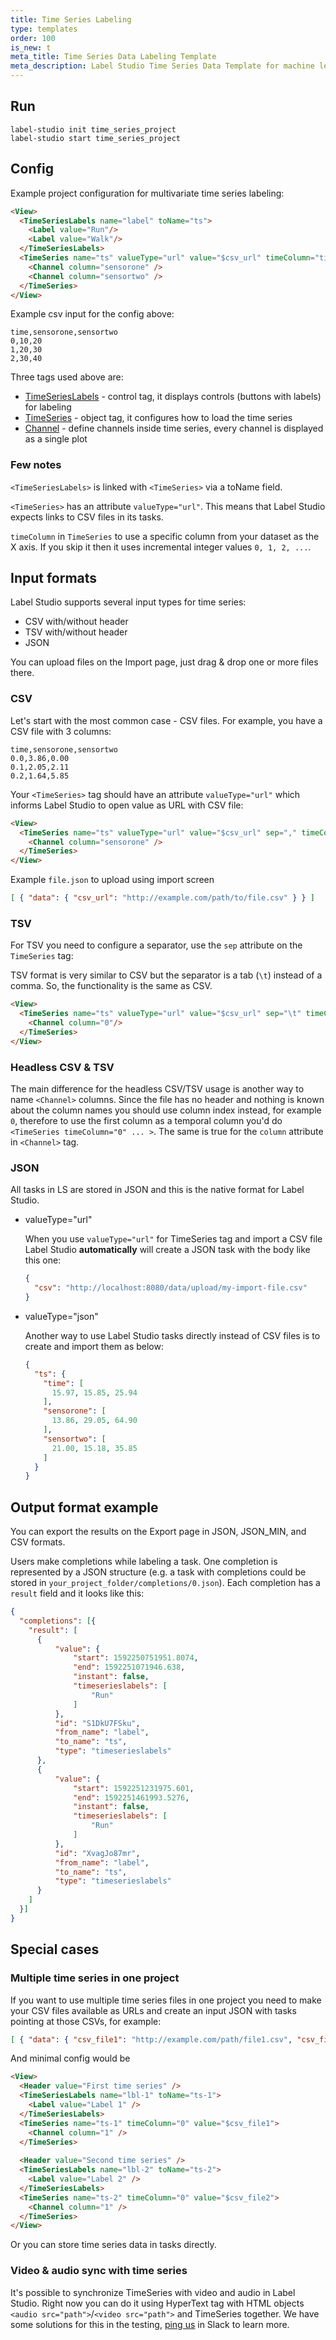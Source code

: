 ```yaml
---
title: Time Series Labeling 
type: templates
order: 100
is_new: t
meta_title: Time Series Data Labeling Template
meta_description: Label Studio Time Series Data Template for machine learning and data science data labeling projects.
---
```


## Run

```
label-studio init time_series_project
label-studio start time_series_project
```
  
## Config
  
Example project configuration for multivariate time series labeling:
  
```html
<View>
  <TimeSeriesLabels name="label" toName="ts">
    <Label value="Run"/>
    <Label value="Walk"/>
  </TimeSeriesLabels> 
  <TimeSeries name="ts" valueType="url" value="$csv_url" timeColumn="time">
    <Channel column="sensorone" />
    <Channel column="sensortwo" />
  </TimeSeries>
</View>
```

Example csv input for the config above:

```csv
time,sensorone,sensortwo
0,10,20
1,20,30
2,30,40
```

Three tags used above are: 
- [TimeSeriesLabels](/tags/timeserieslabels.html) - control tag, it displays controls (buttons with labels) for labeling
- [TimeSeries](/tags/timeseries.html) - object tag, it configures how to load the time series
- [Channel](/tags/timeseries.html#Channel) - define channels inside time series, every channel is displayed as a single plot

### Few notes

`<TimeSeriesLabels>` is linked with `<TimeSeries>` via a toName field.
  
`<TimeSeries>` has an attribute `valueType="url"`. This means that Label Studio expects links to CSV files in its tasks.

`timeColumn` in `TimeSeries` to use a specific column from your dataset as the X axis. If you skip it then it uses incremental integer values `0, 1, 2, ...`. 

## Input formats

Label Studio supports several input types for time series:

- CSV with/without header
- TSV with/without header
- JSON

You can upload files on the Import page, just drag & drop one or more files there. 

### CSV

Let's start with the most common case - CSV files. For example, you have a CSV file with 3 columns:

```csv
time,sensorone,sensortwo
0.0,3.86,0.00
0.1,2.05,2.11
0.2,1.64,5.85
 ```

Your `<TimeSeries>` tag should have an attribute `valueType="url"` which informs Label Studio to open value as URL with CSV file:

```html
<View>
  <TimeSeries name="ts" valueType="url" value="$csv_url" sep="," timeColumn="time">
    <Channel column="sensorone" />
  </TimeSeries>
</View> 
```

Example `file.json` to upload using import screen

```json
[ { "data": { "csv_url": "http://example.com/path/to/file.csv" } } ]
```

### TSV 

For TSV you need to configure a separator, use the `sep` attribute on the `TimeSeries` tag:

TSV format is very similar to CSV but the separator is a tab (`\t`) instead of a comma. 
So, the functionality is the same as CSV.

```html
<View>
  <TimeSeries name="ts" valueType="url" value="$csv_url" sep="\t" timeColumn="time">
    <Channel column="0"/>
  </TimeSeries>
</View> 
```

### Headless CSV & TSV

The main difference for the headless CSV/TSV usage is another way to name `<Channel>` columns. Since the file has no header and nothing is known about the column names you should use column index instead, for example `0`, therefore to use the first column as a temporal column you'd do `<TimeSeries timeColumn="0" ... >`. The same is true for the `column` attribute in `<Channel>` tag. 

### JSON

All tasks in LS are stored in JSON and this is the native format for Label Studio. 

* valueType="url" 

  When you use `valueType="url"` for TimeSeries tag and import a CSV file Label Studio **automatically** will create a JSON task with the body like this one: 
  
  ```json
  {
    "csv": "http://localhost:8080/data/upload/my-import-file.csv"
  }
  ```

* valueType="json"
  
  Another way to use Label Studio tasks directly instead of CSV files is to create and import them as below: 

  ```json
  {
    "ts": {
      "time": [
        15.97, 15.85, 25.94
      ],
      "sensorone": [
        13.86, 29.05, 64.90
      ],
      "sensortwo": [
        21.00, 15.18, 35.85
      ]
    }
  }
  ```

## Output format example

You can export the results on the Export page in JSON, JSON_MIN, and CSV formats. 

Users make completions while labeling a task. One completion is represented by a JSON structure (e.g. a task with completions could be stored in `your_project_folder/completions/0.json`). Each completion has a `result` field and it looks like this:

```json
{
  "completions": [{  
    "result": [
      {
          "value": {
              "start": 1592250751951.8074,
              "end": 1592251071946.638,
              "instant": false,
              "timeserieslabels": [
                  "Run"
              ]
          },
          "id": "S1DkU7FSku",
          "from_name": "label",
          "to_name": "ts",
          "type": "timeserieslabels"
      },
      {
          "value": {
              "start": 1592251231975.601,
              "end": 1592251461993.5276,
              "instant": false,
              "timeserieslabels": [
                  "Run"
              ]
          },
          "id": "XvagJo87mr",
          "from_name": "label",
          "to_name": "ts",
          "type": "timeserieslabels"
      }
    ]
  }] 
}
```

## Special cases

### Multiple time series in one project

If you want to use multiple time series files in one project you need to make your CSV files available as URLs and create an input JSON with tasks pointing at those CSVs, for example:

```json
[ { "data": { "csv_file1": "http://example.com/path/file1.csv", "csv_file2": "http://example.com/path/file2.csv" } } ]
```

And minimal config would be

```html
<View>
  <Header value="First time series" />
  <TimeSeriesLabels name="lbl-1" toName="ts-1">
    <Label value="Label 1" />
  </TimeSeriesLabels>
  <TimeSeries name="ts-1" timeColumn="0" value="$csv_file1">
    <Channel column="1" />
  </TimeSeries>
	
  <Header value="Second time series" />
  <TimeSeriesLabels name="lbl-2" toName="ts-2">
    <Label value="Label 2" />
  </TimeSeriesLabels>
  <TimeSeries name="ts-2" timeColumn="0" value="$csv_file2">
    <Channel column="1" />
  </TimeSeries>
</View>
```

Or you can store time series data in tasks directly. 

### Video & audio sync with time series

It's possible to synchronize TimeSeries with video and audio in Label Studio. Right now you can do it using HyperText tag with HTML objects `<audio src="path">`/`<video src="path">` and TimeSeries together. We have some solutions for this in the testing, [ping us](http://slack.labelstud.io.s3-website-us-east-1.amazonaws.com?source=template-timeseries) in Slack to learn more.
